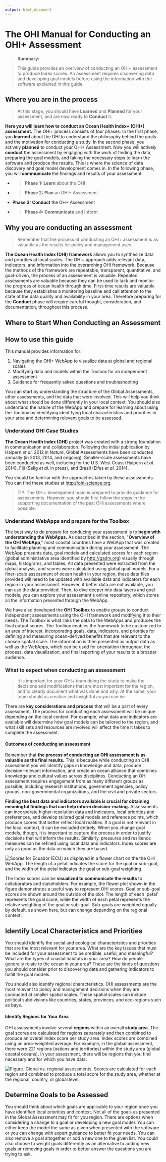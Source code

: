 ```yaml
---
output: html_document
---
```

# The OHI Manual for Conducting an OHI+ Assessment

  >**Summary:**

> This guide provides an overview of conducting an OHI+ assessment to produce Index scores. An assessment requires discovering data and developing goal models before using the information with the software explained in this guide.

## Where you are in the process

> At this stage, you should have **Learned** and **Planned** for your assessment, and are now ready to **Conduct** it.

**Here you will learn how to conduct an Ocean Health Index+ (OHI+) assessment.** The OHI+ process consists of four  phases. In the first phase, you **learned** about the OHI to understand the philosophy behind the goals and the motivation for conducting a study. In the second phase, you actively **planned** to conduct your OHI+ Assessment. Now you will actively **conduct** the assessment by engaging with the work of finding the data, preparing the goal models, and taking the necessary steps to learn the software and produce the results. This is where the science of data discovery and goal model development comes in. In the following phase, you will **communicate** the findings and results of your assessment.

- >**Phase 1:** **Learn** about the OHI
- >**Phase 2:** **Plan** an OHI+ Assessment
- **Phase 3:** **Conduct** the OH+ Assessment
- >**Phase 4:** **Communicate** and Inform

## Why you are conducting an assessment

> Remember that the process of conducting an OHI+ assessment is as valuable as the results for policy and management uses.

**The Ocean Health Index (OHI)  framework** allows you to synthesize data and priorities at local scales. The OHI+ approach adds relevant data, indicators, and information into the overarching OHI framework. Because the methods of the framework are repeatable, transparent, quantitative, and goal-driven, the process of an assessment is valuable. Repeated assessments are valuable because they can be used to tack and monitor the progress of ocean health through time. First-time results are valuable because they establishes a monitoring baseline and call attention to the state of the data quality and availability in your area. Therefore preparing for the **Conduct** phase will require careful thought, consideration, and documentation, throughout this process.

## Where to Start When Conducting an Assessment
## How to use this guide

This manual provides information for:

1. Navigating the OHI+ WebApp to visualize data at global and regional scales
2. Modifying data and models within the Toolbox for an independent assessment
3. Guidance for frequently asked questions and troubleshooting

You can start by understanding the structure of the Global Assessments, other assessments, and the data that were involved. This will help you think about what should be done differently in your local context. You should also understand the nature of the WebApp and prepare for learning about using the Toolbox by identifying identifying local characteristics and priorities in your area and determining relevant goals to be assessed.

### Understand OHI Case Studies

**The Ocean Health Index (OHI)** project was created with a strong foundation in communication and collaboration. Following the initial publication by Halpern *et al*. 2012 in *Nature*, Global Assessments have been conducted annually (in 2013, 2014, and ongoing).  Smaller-scale assessments have been conducted as well, including for the U.S. West Coast (Halpern *et al.* 2014), Fiji (Selig *et al.* in press), and Brazil (Elfes *et al.* 2014).

You should be familiar with the approaches taken by these assessments. You can find these studies at http://ohi-science.org.  

> TIP: The OHI+ development team is prepared to provide guidance for assessments. However, you should first follow the steps in the supporting documentation of the past OHI assessments where possible.

### Understand WebApps and prepare for the Toolbox

The best way to do prepare for conducing your assessment is to **begin with understanding the WebApps.** As described in the section, "**Overview of the OHI WebApp**," most coastal countries have a WebApp that was created to facilitate planning and communication during your assessment. The WebApp presents data, goal models and calculated scores for each region (global administrative area identified by http://gadm.org) visually through maps, histograms, and tables. All data presented were extracted from the global analysis, and scores were calculated using global goal models. For a finer-scale assessment of ocean health in your region, these data files provided will need to be updated with available data and indicators for each region in your assessment. However, if better data are not available, you can use the data provided. Then, to dive deeper into data layers and goal models, you can explore your assessment's online repository, which stores all the information presented through the WebApp.  

We have also developed the **OHI Toolbox**  to enable groups to conduct independent assessments using the OHI framework and modifying it to their needs. The Toolbox is what links the data to the WebApps and produces the final output scores. The Toolbox enables the framework to be customized to an area of interest, incorporating goals, data, indicators, and priorities for defining and measuring ocean-derived benefits that are relevant to the chosen spatial scale. The information is then presented as output data as well as the WebApps, which can be used for orientation throughout the process, data visualization, and final reporting of your results to a broader audience.

### What to expect when conducting an assessment

> It is important for your OHI+ team doing the study to make the decisions and modifications that are most important for the region, and to clearly document what was done and why. At the same, your team should as creative and insightful as you can be.

There are **key considerations and process** that will be a part of every assessment. The process for conducting each assessment will be unique depending on the local context. For example, what data and indicators are available will determine how goal models can be tailored to the region, and what skill sets and resources are involved will affect the time it takes to complete the assessment.

#### Outcomes of conducting an assessment

Remember that **the process of conducting an OHI assessment is as valuable as the final results.** This is because while conducting an OHI assessment you will identify gaps in knowledge and data, produce decision-relevant information, and create an ocean alliance that combines knowledge and cultural values across disciplines. Conducting an OHI assessment requires engagement from as many different groups as possible, including research institutions, government agencies, policy groups, non-governmental organizations, and the civil and private sectors.  

**Finding the best data and indicators available is crucial for obtaining meaningful findings that can help inform decision-making.**  Assessments can incorporate higher-resolution data and indicators, local priorities and preferences, and develop tailored goal models and reference points, which produce scores that better reflect local realities. If a goal is not relevant in the local context, it can be excluded entirely. When you change goal models, though, it is important to capture the process in order to justify decisions that will inform the results. Similarly, pressures and resilience measures can be refined using local data and indicators. Index scores are only as good as the data on which they are based.

![Scores for Ecuador (ECU) as displayed in a flower chart on the the OHI WebApp. The length of a petal indicates the score for the goal or sub-goal, and the width of the petal indicates the goal or sub-goal weighting.](https://docs.google.com/drawings/d/1kj11Y0lYC0t2ofKD4fDkVUxopws7pIMpxtVD5JyDhAk/pub?w=960&h=720)

The Index scores can be **visualized to communicate the results** to collaborators and stakeholders. For example, the flower plot shown in the figure demonstrates a useful way to represent OHI scores. Goal or sub-goal scores are shown around the outside of the plot. The length of each 'petal'   represents the goal score, while the width of each petal represents the relative weighting of the goal or sub-goal. Sub-goals are weighted equally by default, as shown here, but can change depending on the regional context.

## Identify Local Characteristics and Priorities

You should identify the social and ecological characteristics and priorities that are the most relevant for your area. What are the key issues that must be included for your assessment to be credible, useful, and meaningful? What are the types of coastal habitats in your area? How do people generally relate to the ocean in your area? These are the kinds of questions you should consider prior to discovering data and gathering indicators to fulfill the goal models.

You should also identify regional characteristics. OHI assessments are the most relevant to policy and management decisions when they are conducted at smaller spatial scales. These spatial scales can include political subdivisions like countries, states, provinces, and eco-regions such as bays.

#### Identify Regions for Your Area

OHI assessments involve several **regions** within an overall **study area**. The goal scores are calculated for regions separately and then combined to produce an overall Index score per study area. Index scores are combined using an area-weighted average. For example, in the global assessment, there were 221 regions (nations and territories) within the study area (global coastal oceans). In your assessment, there will be regions that you find necessary and for which you have data.

![Figure. Global vs. regional assessments. Scores are calculated for each region and combined to produce a total score for the study area, whether at the regional, country, or global level.  ](./fig/global_v_brazil_map.png)  

## Determine Goals to be Assessed

You should think about which goals are applicable to your region once you have identified local priorities and context. Not all of the goals as presented in the Global Assessment may fit for you region. There are options when considering a change to a goal or developing a new goal model. You can either keep the model the same as given when presented with the software or you can change with expert guidance to better fit your needs. You can also remove a goal altogether or add a new one to the given list. You could also choose to weight goals differently as an alternative to adding new goals or removing goals in order to better answer the questions you are trying to ask.
